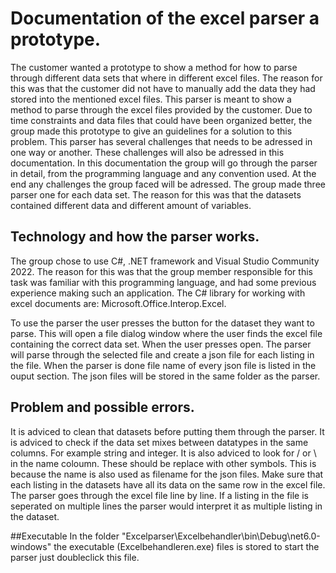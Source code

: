 # Documentation of the excel parser a prototype.

The customer wanted a prototype to show a method for how to parse through different data sets that where in different excel files. The reason for this was that the customer did not have to manually add the data they had stored into the mentioned excel files. This parser is meant to show a method to parse through the excel files provided by the customer. Due to time constraints and data files that could have been organized better, the group made this prototype to give an guidelines for a solution to this problem. This parser has several challenges that needs to be adressed in one way or another. These challenges will also be adressed in this documentation. In this documentation the group will go through the parser in detail, from the programming language and any convention used. At the end any challenges the group faced will be adressed. The group made three parser one for each data set. The reason for this was that the datasets contained different data and different amount of variables.

## Technology and how the parser works.

The group chose to use C\#, .NET framework and Visual Studio Community 2022. The reason for this was that the group member responsible for this task was familiar with this programming language, and had some previous experience making such an application. The C# library for working with excel documents are: Microsoft.Office.Interop.Excel.

To use the parser the user presses the button for the dataset they want to parse. This will open a file dialog window where the user finds the excel file containing the correct data set. When the user presses open. The parser will parse through the selected file and create a json file for each listing in the file. When the parser is done file name of every json file is listed in the ouput section. The json files will be stored in the same folder as the parser. 

## Problem and possible errors. 
It is adviced to clean that datasets before putting them through the parser. It is adviced to check if the data set mixes between datatypes in the same columns. For example string and integer. It is also adviced to look for / or \ in the name coloumn. These should be replace with other symbols. This is because the name is also used as filename for the json files. Make sure that each listing in the datasets have all its data on the same row in the excel file. The parser goes through the excel file line by line. If a listing in the file is seperated on multiple lines the parser would interpret it as multiple listing in the dataset.

##Executable
In the folder "Excelparser\Excelbehandler\bin\Debug\net6.0-windows" the executable (Excelbehandleren.exe) files is stored to start the parser just doubleclick this file.
